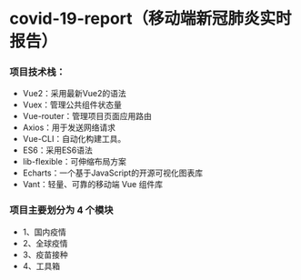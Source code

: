 # covid-19-report（移动端新冠肺炎实时报告）
### 项目技术栈：
* Vue2：采用最新Vue2的语法
* Vuex：管理公共组件状态量
* Vue-router：管理项目页面应用路由
* Axios：用于发送网络请求
* Vue-CLI：自动化构建工具。
* ES6：采用ES6语法
* lib-flexible：可伸缩布局方案
* Echarts：一个基于JavaScript的开源可视化图表库
* Vant：轻量、可靠的移动端 Vue 组件库

### 项目主要划分为 4 个模块
* 1、国内疫情
* 2、全球疫情
* 3、疫苗接种
* 4、工具箱


